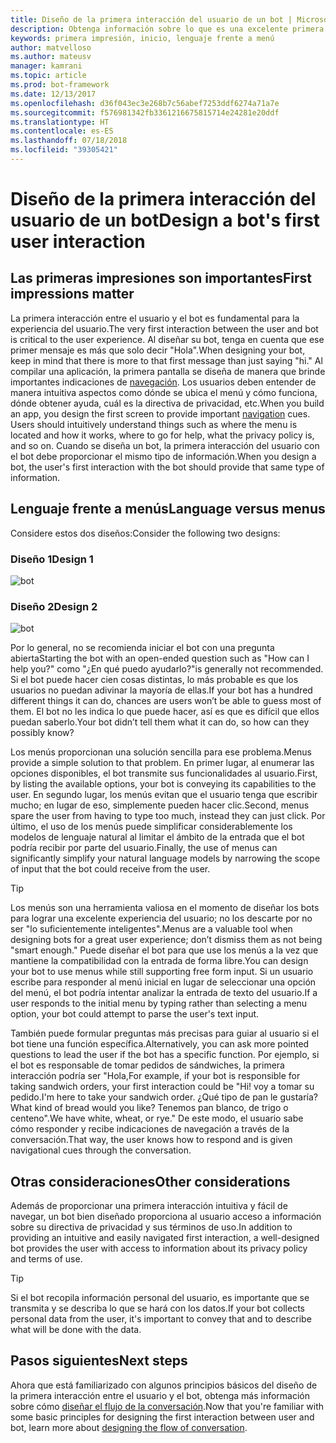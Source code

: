 ```yaml
---
title: Diseño de la primera interacción del usuario de un bot | Microsoft Docs
description: Obtenga información sobre lo que es una excelente primera experiencia del usuario y cómo diseñar los bots para una operación correcta.
keywords: primera impresión, inicio, lenguaje frente a menú
author: matvelloso
ms.author: mateusv
manager: kamrani
ms.topic: article
ms.prod: bot-framework
ms.date: 12/13/2017
ms.openlocfilehash: d36f043ec3e268b7c56abef7253ddf6274a71a7e
ms.sourcegitcommit: f576981342fb3361216675815714e24281e20ddf
ms.translationtype: HT
ms.contentlocale: es-ES
ms.lasthandoff: 07/18/2018
ms.locfileid: "39305421"
---
```

# <a name="design-a-bots-first-user-interaction"></a><span data-ttu-id="cb89e-104">Diseño de la primera interacción del usuario de un bot</span><span class="sxs-lookup"><span data-stu-id="cb89e-104">Design a bot's first user interaction</span></span>

## <a name="first-impressions-matter"></a><span data-ttu-id="cb89e-105">Las primeras impresiones son importantes</span><span class="sxs-lookup"><span data-stu-id="cb89e-105">First impressions matter</span></span>

<span data-ttu-id="cb89e-106">La primera interacción entre el usuario y el bot es fundamental para la experiencia del usuario.</span><span class="sxs-lookup"><span data-stu-id="cb89e-106">The very first interaction between the user and bot is critical to the user experience.</span></span> <span data-ttu-id="cb89e-107">Al diseñar su bot, tenga en cuenta que ese primer mensaje es más que solo decir "Hola".</span><span class="sxs-lookup"><span data-stu-id="cb89e-107">When designing your bot, keep in mind that there is more to that first message than just saying "hi."</span></span> <span data-ttu-id="cb89e-108">Al compilar una aplicación, la primera pantalla se diseña de manera que brinde importantes indicaciones de [navegación](bot-service-design-navigation.md). Los usuarios deben entender de manera intuitiva aspectos como dónde se ubica el menú y cómo funciona, dónde obtener ayuda, cuál es la directiva de privacidad, etc.</span><span class="sxs-lookup"><span data-stu-id="cb89e-108">When you build an app, you design the first screen to provide important [navigation](bot-service-design-navigation.md) cues. Users should intuitively understand things such as where the menu is located and how it works, where to go for help, what the privacy policy is, and so on.</span></span> <span data-ttu-id="cb89e-109">Cuando se diseña un bot, la primera interacción del usuario con el bot debe proporcionar el mismo tipo de información.</span><span class="sxs-lookup"><span data-stu-id="cb89e-109">When you design a bot, the user's first interaction with the bot should provide that same type of information.</span></span> 

## <a name="language-versus-menus"></a><span data-ttu-id="cb89e-110">Lenguaje frente a menús</span><span class="sxs-lookup"><span data-stu-id="cb89e-110">Language versus menus</span></span> 

<span data-ttu-id="cb89e-111">Considere estos dos diseños:</span><span class="sxs-lookup"><span data-stu-id="cb89e-111">Consider the following two designs:</span></span>

### <a name="design-1"></a><span data-ttu-id="cb89e-112">Diseño 1</span><span class="sxs-lookup"><span data-stu-id="cb89e-112">Design 1</span></span>

![bot](~/media/bot-service-design-first-interaction/hello1.png)


### <a name="design-2"></a><span data-ttu-id="cb89e-114">Diseño 2</span><span class="sxs-lookup"><span data-stu-id="cb89e-114">Design 2</span></span>

![bot](~/media/bot-service-design-first-interaction/hello2.png)

<span data-ttu-id="cb89e-116">Por lo general, no se recomienda iniciar el bot con una pregunta abierta</span><span class="sxs-lookup"><span data-stu-id="cb89e-116">Starting the bot with an open-ended question such as "How can I help you?"</span></span> <span data-ttu-id="cb89e-117">como "¿En qué puedo ayudarlo?"</span><span class="sxs-lookup"><span data-stu-id="cb89e-117">is generally not recommended.</span></span> <span data-ttu-id="cb89e-118">Si el bot puede hacer cien cosas distintas, lo más probable es que los usuarios no puedan adivinar la mayoría de ellas.</span><span class="sxs-lookup"><span data-stu-id="cb89e-118">If your bot has a hundred different things it can do, chances are users won’t be able to guess most of them.</span></span> <span data-ttu-id="cb89e-119">El bot no les indica lo que puede hacer, así es que es difícil que ellos puedan saberlo.</span><span class="sxs-lookup"><span data-stu-id="cb89e-119">Your bot didn’t tell them what it can do, so how can they possibly know?</span></span>

<span data-ttu-id="cb89e-120">Los menús proporcionan una solución sencilla para ese problema.</span><span class="sxs-lookup"><span data-stu-id="cb89e-120">Menus provide a simple solution to that problem.</span></span> <span data-ttu-id="cb89e-121">En primer lugar, al enumerar las opciones disponibles, el bot transmite sus funcionalidades al usuario.</span><span class="sxs-lookup"><span data-stu-id="cb89e-121">First, by listing the available options, your bot is conveying its capabilities to the user.</span></span> <span data-ttu-id="cb89e-122">En segundo lugar, los menús evitan que el usuario tenga que escribir mucho; en lugar de eso, simplemente pueden hacer clic.</span><span class="sxs-lookup"><span data-stu-id="cb89e-122">Second, menus spare the user from having to type too much, instead they can just click.</span></span> <span data-ttu-id="cb89e-123">Por último, el uso de los menús puede simplificar considerablemente los modelos de lenguaje natural al limitar el ámbito de la entrada que el bot podría recibir por parte del usuario.</span><span class="sxs-lookup"><span data-stu-id="cb89e-123">Finally, the use of menus can significantly simplify your natural language models by narrowing the scope of input that the bot could receive from the user.</span></span> 

> [!TIP]
> <span data-ttu-id="cb89e-124">Los menús son una herramienta valiosa en el momento de diseñar los bots para lograr una excelente experiencia del usuario; no los descarte por no ser "lo suficientemente inteligentes".</span><span class="sxs-lookup"><span data-stu-id="cb89e-124">Menus are a valuable tool when designing bots for a great user experience; don’t dismiss them as not being "smart enough."</span></span> <span data-ttu-id="cb89e-125">Puede diseñar el bot para que use los menús a la vez que mantiene la compatibilidad con la entrada de forma libre.</span><span class="sxs-lookup"><span data-stu-id="cb89e-125">You can design your bot to use menus while still supporting free form input.</span></span> <span data-ttu-id="cb89e-126">Si un usuario escribe para responder al menú inicial en lugar de seleccionar una opción del menú, el bot podría intentar analizar la entrada de texto del usuario.</span><span class="sxs-lookup"><span data-stu-id="cb89e-126">If a user responds to the initial menu by typing rather than selecting a menu option, your bot could attempt to parse the user's text input.</span></span> 

<span data-ttu-id="cb89e-127">También puede formular preguntas más precisas para guiar al usuario si el bot tiene una función específica.</span><span class="sxs-lookup"><span data-stu-id="cb89e-127">Alternatively, you can ask more pointed questions to lead the user if the bot has a specific function.</span></span> <span data-ttu-id="cb89e-128">Por ejemplo, si el bot es responsable de tomar pedidos de sándwiches, la primera interacción podría ser "Hola,</span><span class="sxs-lookup"><span data-stu-id="cb89e-128">For example, if your bot is responsible for taking sandwich orders, your first interaction could be "Hi!</span></span> <span data-ttu-id="cb89e-129">voy a tomar su pedido.</span><span class="sxs-lookup"><span data-stu-id="cb89e-129">I'm here to take your sandwich order.</span></span> <span data-ttu-id="cb89e-130">¿Qué tipo de pan le gustaría?</span><span class="sxs-lookup"><span data-stu-id="cb89e-130">What kind of bread would you like?</span></span> <span data-ttu-id="cb89e-131">Tenemos pan blanco, de trigo o centeno".</span><span class="sxs-lookup"><span data-stu-id="cb89e-131">We have white, wheat, or rye."</span></span> <span data-ttu-id="cb89e-132">De este modo, el usuario sabe cómo responder y recibe indicaciones de navegación a través de la conversación.</span><span class="sxs-lookup"><span data-stu-id="cb89e-132">That way, the user knows how to respond and is given navigational cues through the conversation.</span></span>

## <a name="other-considerations"></a><span data-ttu-id="cb89e-133">Otras consideraciones</span><span class="sxs-lookup"><span data-stu-id="cb89e-133">Other considerations</span></span>

<span data-ttu-id="cb89e-134">Además de proporcionar una primera interacción intuitiva y fácil de navegar, un bot bien diseñado proporciona al usuario acceso a información sobre su directiva de privacidad y sus términos de uso.</span><span class="sxs-lookup"><span data-stu-id="cb89e-134">In addition to providing an intuitive and easily navigated first interaction, a well-designed bot provides the user with access to information about its privacy policy and terms of use.</span></span> 

> [!TIP]
> <span data-ttu-id="cb89e-135">Si el bot recopila información personal del usuario, es importante que se transmita y se describa lo que se hará con los datos.</span><span class="sxs-lookup"><span data-stu-id="cb89e-135">If your bot collects personal data from the user, it's important to convey that and to describe what will be done with the data.</span></span>

## <a name="next-steps"></a><span data-ttu-id="cb89e-136">Pasos siguientes</span><span class="sxs-lookup"><span data-stu-id="cb89e-136">Next steps</span></span>

<span data-ttu-id="cb89e-137">Ahora que está familiarizado con algunos principios básicos del diseño de la primera interacción entre el usuario y el bot, obtenga más información sobre cómo [diseñar el flujo de la conversación](~/bot-service-design-conversation-flow.md).</span><span class="sxs-lookup"><span data-stu-id="cb89e-137">Now that you're familiar with some basic principles for designing the first interaction between user and bot, learn more about [designing the flow of conversation](~/bot-service-design-conversation-flow.md).</span></span>
